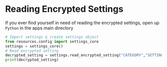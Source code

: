 
# Reading Encrypted Settings

If you ever find yourself in need of reading the encrypted settings, open up `Python` in the apps main directory

```py
# Import settings & create settings object
from resources.config import settings_core
settings = settings_core()
# Read encrypted setting
decrypted_setting = settings.read_encrypted_setting("CATEGORY","SETTING")
print(decrypted_setting)
```
